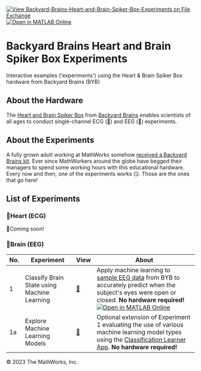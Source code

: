 [![View Backyard-Brains-Heart-and-Brain-Spiker-Box-Experiments on File Exchange](https://www.mathworks.com/matlabcentral/images/matlab-file-exchange.svg)](https://www.mathworks.com/matlabcentral/fileexchange/84610-backyard-brains-heart-and-brain-spiker-box-experiments) [![Open in MATLAB Online](https://www.mathworks.com/images/responsive/global/open-in-matlab-online.svg)](https://matlab.mathworks.com/open/github/v1?repo=mathworks/Backyard-Brains-Heart-and-Brain-Spiker-Box-Experiments&file=GettingStarted.mlx)

# Backyard Brains Heart and Brain Spiker Box Experiments
Interactive examples ('experiments') using the Heart & Brain Spiker Box hardware from Backyard Brains (BYB)

## About the Hardware
The [Heart and Brain Spiker Box](https://backyardbrains.com/products/heartandbrainspikerbox) from [Backyard Brains](https://backyardbrains.com/) enables scientists of all ages to conduct single-channel ECG (💓) and EEG (🧠) experiments. 

## About the Experiments
A fully grown adult working at MathWorks somehow [received a Backyard Brains kit](https://blog.backyardbrains.com/2018/06/matlab/). Ever since MathWorkers around the globe have begged their managers to spend some working hours with this educational hardware. Every now and then, one of the experiments works 😏. Those are the ones that go here! 

## List of Experiments
### 💓Heart (ECG)
🚧Coming soon! 

### 🧠Brain (EEG)
| No. | Experiment | View | About |
| --- | --- | --- | --- | 
| 1 | Classify Brain State using Machine Learning | [👀](https://viewer.mathworks.com/?viewer=live_code&url=https%3A%2F%2Fwww.mathworks.com%2Fmatlabcentral%2Fmlc-downloads%2Fdownloads%2Fa7d74402-8dd9-4b46-9c49-f1f3393e99e7%2F20f0d2f9-cdd9-4ae0-92c9-4c82a6657547%2Ffiles%2FBrain%28EEG%29%2FClassify%20Brain%20State%20using%20Machine%20Learning%2FclassifyBrainStateUsingMachineLearning.mlx&embed=web) | Apply machine learning to [sample EEG data](https://github.com/BackyardBrains/EEG-Classification) from BYB to accurately predict when the subject's eyes were open or closed. **No hardware required!**  [![Open in MATLAB Online](https://www.mathworks.com/images/responsive/global/open-in-matlab-online.svg)](https://matlab.mathworks.com/open/github/v1?repo=mathworks/Backyard-Brains-Heart-and-Brain-Spiker-Box-Experiments&file=Brain(EEG)/Classify%20Brain%20State%20using%20Machine%20Learning/classifyBrainStateUsingMachineLearning.mlx) |
| 1a | Explore Machine Learning Models | [👀](https://viewer.mathworks.com/?viewer=live_code&url=https%3A%2F%2Fwww.mathworks.com%2Fmatlabcentral%2Fmlc-downloads%2Fdownloads%2Fa7d74402-8dd9-4b46-9c49-f1f3393e99e7%2F20f0d2f9-cdd9-4ae0-92c9-4c82a6657547%2Ffiles%2FBrain%28EEG%29%2FClassify%20Brain%20State%20using%20Machine%20Learning%2FexploreMachineLearningModels.mlx&embed=web) | Optional extension of Experiment 1 evaluating the use of various machine learning model types using the [Classification Learner App](https://www.mathworks.com/help/stats/classificationlearner-app.html). **No hardware required!** |

© 2023 The MathWorks, Inc.

